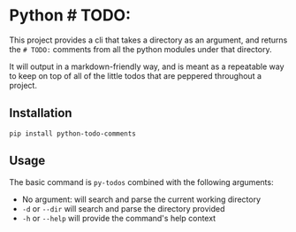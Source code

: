 # Python # TODO:  


This project provides a cli that takes a directory as an argument, and returns the `# TODO:` comments from all the python modules under that directory.

It will output in a markdown-friendly way, and is meant as a repeatable way to keep on top of all of the little todos that are peppered throughout a project.


## Installation

`pip install python-todo-comments`



## Usage

The basic command is `py-todos` combined with the following arguments:

- No argument: will search and parse the current working directory
- `-d` or `--dir` will search and parse the directory provided
- `-h` or `--help` will provide the command's help context